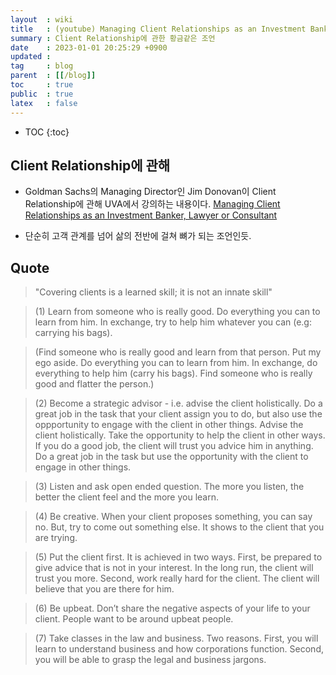 ```yaml
---
layout  : wiki
title   : (youtube) Managing Client Relationships as an Investment Banker, Lawyer or Consultant
summary : Client Relationship에 관한 황금같은 조언
date    : 2023-01-01 20:25:29 +0900
updated : 
tag     : blog
parent  : [[/blog]]
toc     : true
public  : true
latex   : false
---
```

* TOC
{:toc}

## Client Relationship에 관해

* Goldman Sachs의 Managing Director인 Jim Donovan이 Client Relationship에 관해 UVA에서 강의하는 내용이다. [Managing Client Relationships as an Investment Banker, Lawyer or Consultant](https://www.youtube.com/watch?v=z8kqCIxXTEw&ab_channel=UniversityofVirginiaSchoolofLaw)

* 단순히 고객 관계를 넘어 삶의 전반에 걸쳐 뼈가 되는 조언인듯.


## Quote

> "Covering clients is a learned skill; it is not an innate skill" 

> (1) Learn from someone who is really good. Do everything you can to learn from him. In exchange, try to help him whatever you can (e.g: carrying his bags).

> (Find someone who is really good and learn from that person. Put my ego aside. Do everything you can to learn from him. In exchange, do everything to help him (carry his bags). Find someone who is really good and flatter the person.)

> (2) Become a strategic advisor - i.e. advise the client holistically. Do a great job in the task that your client assign you to do, but also use the oppportunity to engage with the client in other things. Advise the client holistically. Take the opportunity to help the client in other ways. If you do a good job, the client will trust you advice him in anything. Do a great job in the task but use the opportunity with the client to engage in other things.

> (3) Listen and ask open ended question. The more you listen, the better the client feel and the more you learn.

> (4) Be creative. When your client proposes something, you can say no. But, try to come out something else. It shows to the client that you are trying.

> (5) Put the client first. It is achieved in two ways. First, be prepared to give advice that is not in your interest. In the long run, the client will trust you more. Second, work really hard for the client. The client will believe that you are there for him.

> (6) Be upbeat. Don’t share the negative aspects of your life to your client. People want to be around upbeat people.

> (7) Take classes in the law and business. Two reasons. First, you will learn to understand business and how corporations function. Second, you will be able to grasp the legal and business jargons.

